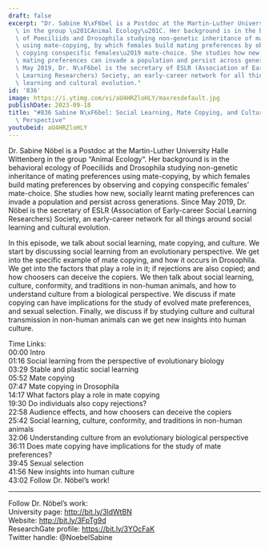 ```yaml
---
draft: false
excerpt: "Dr. Sabine N\xF6bel is a Postdoc at the Martin-Luther University Halle Wittenberg\
  \ in the group \u201CAnimal Ecology\u201C. Her background is in the behavioral ecology\
  \ of Poeciliids and Drosophila studying non-genetic inheritance of mating preferences\
  \ using mate-copying, by which females build mating preferences by observing and\
  \ copying conspecific females\u2019 mate-choice. She studies how new, socially learnt\
  \ mating preferences can invade a population and persist across generations. Since\
  \ May 2019, Dr. N\xF6bel is the secretary of ESLR (Association of Early-career Social\
  \ Learning Researchers) Society, an early-career network for all things around social\
  \ learning and cultural evolution."
id: '836'
image: https://i.ytimg.com/vi/aU4HRZloHLY/maxresdefault.jpg
publishDate: 2023-09-18
title: "#836 Sabine N\xF6bel: Social Learning, Mate Copying, and Culture from a Biological\
  \ Perspective"
youtubeid: aU4HRZloHLY
---
```

Dr. Sabine Nöbel is a Postdoc at the Martin-Luther University Halle Wittenberg in the group “Animal Ecology“. Her background is in the behavioral ecology of Poeciliids and Drosophila studying non-genetic inheritance of mating preferences using mate-copying, by which females build mating preferences by observing and copying conspecific females’ mate-choice. She studies how new, socially learnt mating preferences can invade a population and persist across generations. Since May 2019, Dr. Nöbel is the secretary of ESLR (Association of Early-career Social Learning Researchers) Society, an early-career network for all things around social learning and cultural evolution.

In this episode, we talk about social learning, mate copying, and culture. We start by discussing social learning from an evolutionary perspective. We get into the specific example of mate copying, and how it occurs in Drosophila. We get into the factors that play a role in it; if rejections are also copied; and how choosers can deceive the copiers. We then talk about social learning, culture, conformity, and traditions in non-human animals, and how to understand culture from a biological perspective. We discuss if mate copying can have implications for the study of evolved mate preferences, and sexual selection. Finally, we discuss if by studying culture and cultural transmission in non-human animals can we get new insights into human culture.

Time Links:  
00:00 Intro  
01:16  Social learning from the perspective of evolutionary biology  
03:29  Stable and plastic social learning  
05:52  Mate copying  
07:47  Mate copying in Drosophila  
14:17  What factors play a role in mate copying  
19:30  Do individuals also copy rejections?  
22:58  Audience effects, and how choosers can deceive the copiers  
25:42  Social learning, culture, conformity, and traditions in non-human animals  
32:06  Understanding culture from an evolutionary biological perspective  
36:11  Does mate copying have implications for the study of mate preferences?  
39:45  Sexual selection  
41:56  New insights into human culture  
43:02  Follow Dr. Nöbel’s work!

---

Follow Dr. Nöbel’s work:  
University page: http://bit.ly/3ldWtBN  
Website: http://bit.ly/3FpTg9d  
ResearchGate profile: https://bit.ly/3YOcFaK  
Twitter handle: @NoebelSabine
